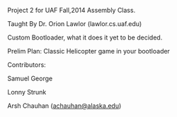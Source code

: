 Project 2 for UAF Fall,2014 Assembly Class.

Taught By Dr. Orion Lawlor (lawlor.cs.uaf.edu)

Custom Bootloader, what it does it yet to be decided.

Prelim Plan: Classic Helicopter game in your bootloader

Contributors:

Samuel George

Lonny Strunk

Arsh Chauhan (achauhan@alaska.edu) 

